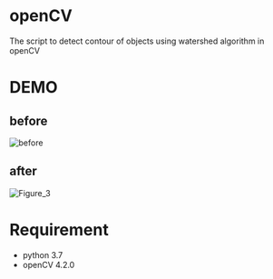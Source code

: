 # openCV

The script to detect contour of objects using watershed algorithm in openCV

# DEMO

## before
![before](https://github.com/sayaka71/openCV/blob/master/grain.JPG)
## after
![Figure_3](https://user-images.githubusercontent.com/51973830/78890152-12fabe00-7aa0-11ea-80d7-3842c71a4cdb.png)

# Requirement
* python 3.7
* openCV 4.2.0
